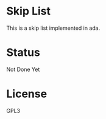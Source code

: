 Skip List
=========

This is a skip list implemented in ada.

Status
======
Not Done Yet


License
=======
GPL3
